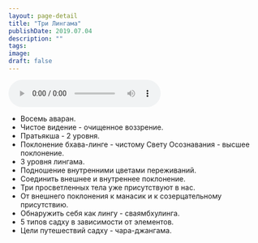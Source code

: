 ```yaml
---
layout: page-detail
title: "Три Лингама"
publishDate: 2019.07.04
description: ""
tags:
image:
draft: false
---
```


<audio title="2019.07.04 - Три Лингама.mp3" src="https://filer-api.advayta.org/v1.0/public/files/74491" controls=""></audio>

* Восемь аваран.
* Чистое видение - очищенное воззрение.
* Пратьякша - 2 уровня.
* Поклонение бхава-линге - чистому Свету Осознавания - высшее поклонение.
* 3 уровня лингама.
* Подношение внутренними цветами переживаний.
* Соединить внешнее и внутреннее поклонение.
* Три просветленных тела уже присутствуют в нас.
* От внешнего поклонения к манасик и к созерцательному присутствию.
* Обнаружить себя как лингу - сваямбхулинга.
* 5 типов садху в зависимости от элементов.
* Цели путешествий садху - чара-джангама.

  
